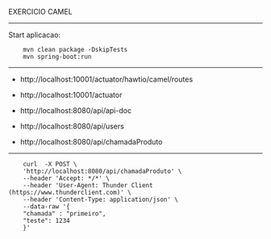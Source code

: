 EXERCICIO CAMEL

*** 

Start aplicacao:

        mvn clean package -DskipTests
        mvn spring-boot:run

***

* http://localhost:10001/actuator/hawtio/camel/routes

* http://localhost:10001/actuator

* http://localhost:8080/api/api-doc

* http://localhost:8080/api/users

* http://localhost:8080/api/chamadaProduto

***

        curl  -X POST \
        'http://localhost:8080/api/chamadaProduto' \
        --header 'Accept: */*' \
        --header 'User-Agent: Thunder Client (https://www.thunderclient.com)' \
        --header 'Content-Type: application/json' \
        --data-raw '{
        "chamada" : "primeiro",
        "teste": 1234
        }'
